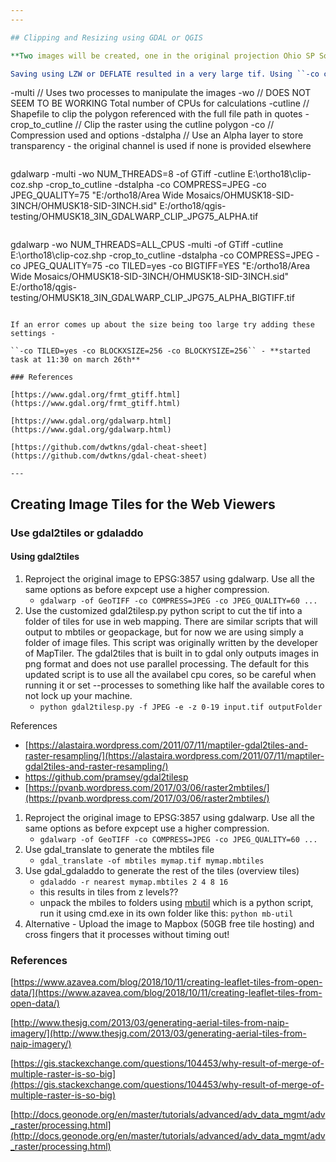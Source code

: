 ```yaml
---
---

## Clipping and Resizing using GDAL or QGIS

**Two images will be created, one in the original projection Ohio SP South - EPSG:3735 with a JPEG quality of 75. This one is for desktop GIS use. The second image will be in Web Mercator EPSG:3857, with a JPEG quality between 50 and 60, which will be used to create the image tile cache for web applications.**

Saving using LZW or DEFLATE resulted in a very large tif. Using ``-co compression=JPEG -co JPEG_QUALITY=75`` results in great image quality in a much smaller file. Settings used:

```
-multi 			// Uses two processes to manipulate the images
-wo			// DOES NOT SEEM TO BE WORKING Total number of CPUs for calculations
-cutline		// Shapefile to clip the polygon referenced with the full file path in quotes
-crop_to_cutline	// Clip the raster using the cutline polygon 
-co			// Compression used and options
-dstalpha		// Use an Alpha layer to store transparency - the original channel is used if none is provided elsewhere

```

```
gdalwarp -multi -wo NUM_THREADS=8 -of GTiff -cutline E:\ortho18\clip-coz.shp -crop_to_cutline -dstalpha -co COMPRESS=JPEG -co JPEG_QUALITY=75 "E:/ortho18/Area Wide Mosaics/OHMUSK18-SID-3INCH/OHMUSK18-SID-3INCH.sid" E:/ortho18/qgis-testing/OHMUSK18_3IN_GDALWARP_CLIP_JPG75_ALPHA.tif
```

```
gdalwarp -wo NUM_THREADS=ALL_CPUS -multi -of GTiff -cutline E:\ortho18\clip-coz.shp -crop_to_cutline -dstalpha -co COMPRESS=JPEG -co JPEG_QUALITY=75 -co TILED=yes -co BIGTIFF=YES "E:/ortho18/Area Wide Mosaics/OHMUSK18-SID-3INCH/OHMUSK18-SID-3INCH.sid" E:/ortho18/qgis-testing/OHMUSK18_3IN_GDALWARP_CLIP_JPG75_ALPHA_BIGTIFF.tif
```

If an error comes up about the size being too large try adding these settings - 

``-co TILED=yes -co BLOCKXSIZE=256 -co BLOCKYSIZE=256`` - **started task at 11:30 on march 26th**

### References

[https://www.gdal.org/frmt_gtiff.html](https://www.gdal.org/frmt_gtiff.html)

[https://www.gdal.org/gdalwarp.html](https://www.gdal.org/gdalwarp.html)

[https://github.com/dwtkns/gdal-cheat-sheet](https://github.com/dwtkns/gdal-cheat-sheet)

---
```

## Creating Image Tiles for the Web Viewers

### Use gdal2tiles or gdaladdo

#### Using gdal2tiles

1. Reproject the original image to EPSG:3857 using gdalwarp. Use all the same options as before expcept use a higher compression.
	- ``gdalwarp -of GeoTIFF -co COMPRESS=JPEG -co JPEG_QUALITY=60 ...``
2. Use the customized gdal2tilesp.py python script to cut the tif into a folder of tiles for use in web mapping. There are similar scripts that will output to mbtiles or geopackage, but for now we are using simply a folder of image files. This script was originally written by the developer of MapTiler. The gdal2tiles that is built in to gdal only outputs images in png format and does not use parallel processing. The default for this updated script is to use all the availabel cpu cores, so be careful when running it or set --processes to something like half the available cores to not lock up your machine.
 	- ``python gdal2tilesp.py -f JPEG -e -z 0-19 input.tif outputFolder``

References
 - [https://alastaira.wordpress.com/2011/07/11/maptiler-gdal2tiles-and-raster-resampling/](https://alastaira.wordpress.com/2011/07/11/maptiler-gdal2tiles-and-raster-resampling/)
 - https://github.com/pramsey/gdal2tilesp
 - [https://pvanb.wordpress.com/2017/03/06/raster2mbtiles/](https://pvanb.wordpress.com/2017/03/06/raster2mbtiles/)

1.	Reproject the original image to EPSG:3857 using gdalwarp. Use all the same options as before expcept use a higher compression.
	- ``gdalwarp -of GeoTIFF -co COMPRESS=JPEG -co JPEG_QUALITY=60 ...``
2.	Use gdal_translate to generate the mbtiles file
	- ``gdal_translate -of mbtiles mymap.tif mymap.mbtiles``
3.	Use gdal_gdaladdo to generate the rest of the tiles (overview tiles)
	- ``gdaladdo -r nearest mymap.mbtiles 2 4 8 16``
	- this results in tiles from z levels??
	- unpack the mbiles to folders using [mbutil](https://github.com/mapbox/mbutil) which is a python script, run it using cmd.exe in its own folder like this:
	``python mb-util``
4.	Alternative - Upload the image to Mapbox (50GB free tile hosting) and cross fingers that it processes without timing out!

### References

[https://www.azavea.com/blog/2018/10/11/creating-leaflet-tiles-from-open-data/](https://www.azavea.com/blog/2018/10/11/creating-leaflet-tiles-from-open-data/)

[http://www.thesjg.com/2013/03/generating-aerial-tiles-from-naip-imagery/](http://www.thesjg.com/2013/03/generating-aerial-tiles-from-naip-imagery/)

[https://gis.stackexchange.com/questions/104453/why-result-of-merge-of-multiple-raster-is-so-big](https://gis.stackexchange.com/questions/104453/why-result-of-merge-of-multiple-raster-is-so-big)

[http://docs.geonode.org/en/master/tutorials/advanced/adv_data_mgmt/adv_raster/processing.html](http://docs.geonode.org/en/master/tutorials/advanced/adv_data_mgmt/adv_raster/processing.html)
